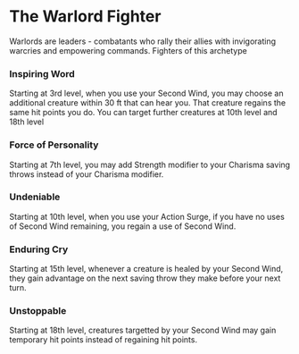 # The Warlord Fighter

Warlords are leaders - combatants who rally their allies with invigorating warcries and empowering commands. Fighters of this archetype

### Inspiring Word
Starting at 3rd level, when you use your Second Wind, you may choose an additional creature within 30 ft that can hear you. That creature regains the same hit points you do. You can target further creatures at 10th level and 18th level

### Force of Personality
Starting at 7th level, you may add Strength modifier to your Charisma saving throws instead of your Charisma modifier.

### Undeniable
Starting at 10th level, when you use your Action Surge, if you have no uses of Second Wind remaining, you regain a use of Second Wind.

### Enduring Cry
Starting at 15th level, whenever a creature is healed by your Second Wind, they gain advantage on the next saving throw they make before your next turn.

### Unstoppable
Starting at 18th level, creatures targetted by your Second Wind may gain temporary hit points instead of regaining hit points.
